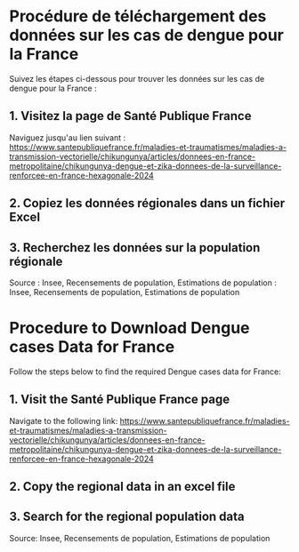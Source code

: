 # Procédure de téléchargement des données sur les cas de dengue pour la France 

Suivez les étapes ci-dessous pour trouver les données sur les cas de dengue pour la France :
## 1.	Visitez la page de Santé Publique France
Naviguez jusqu'au lien suivant :
https://www.santepubliquefrance.fr/maladies-et-traumatismes/maladies-a-transmission-vectorielle/chikungunya/articles/donnees-en-france-metropolitaine/chikungunya-dengue-et-zika-donnees-de-la-surveillance-renforcee-en-france-hexagonale-2024

## 2.	Copiez les données régionales dans un fichier Excel 
## 3.	Recherchez les données sur la population régionale 

Source : Insee, Recensements de population, Estimations de population : Insee, Recensements de population, Estimations de population

# Procedure to Download Dengue cases Data for France 
Follow the steps below to find the required Dengue cases data for France:
## 1.	Visit the Santé Publique France page
Navigate to the following link:
https://www.santepubliquefrance.fr/maladies-et-traumatismes/maladies-a-transmission-vectorielle/chikungunya/articles/donnees-en-france-metropolitaine/chikungunya-dengue-et-zika-donnees-de-la-surveillance-renforcee-en-france-hexagonale-2024

## 2.	Copy the regional data in an excel file 

## 3.	Search for the regional population data 
Source: Insee, Recensements de population, Estimations de population


